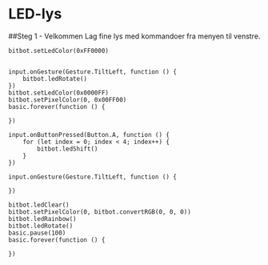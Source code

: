 # LED-lys


##Steg 1 - Velkommen
Lag fine lys med kommandoer fra menyen til venstre.



```template
bitbot.setLedColor(0xFF0000)


```

```blocks
input.onGesture(Gesture.TiltLeft, function () {
    bitbot.ledRotate()
})
bitbot.setLedColor(0x0000FF)
bitbot.setPixelColor(0, 0x00FF00)
basic.forever(function () {
	
})

```


```ghost
input.onButtonPressed(Button.A, function () {
    for (let index = 0; index < 4; index++) {
        bitbot.ledShift()
    }
})

input.onGesture(Gesture.TiltLeft, function () {
	
})

bitbot.ledClear()
bitbot.setPixelColor(0, bitbot.convertRGB(0, 0, 0))
bitbot.ledRainbow()
bitbot.ledRotate()
basic.pause(100)
basic.forever(function () {
	
})
```